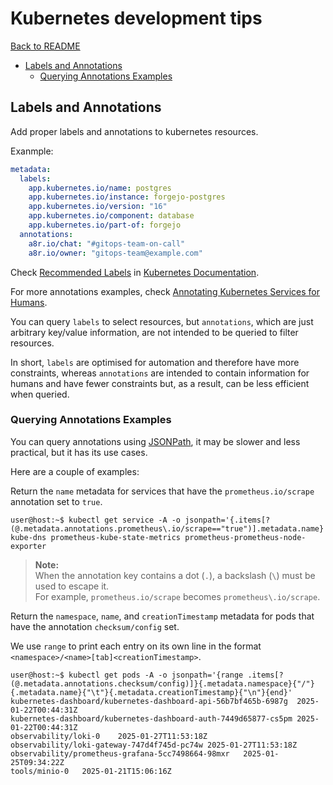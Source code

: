 # Kubernetes development tips

[Back to README](README.md)

- [Labels and Annotations](#labels-and-annotations)
  - [Querying Annotations Examples](#querying-annotations-examples)

## Labels and Annotations

Add proper labels and annotations to kubernetes resources.

Exanmple:

```yaml
metadata:
  labels:
    app.kubernetes.io/name: postgres
    app.kubernetes.io/instance: forgejo-postgres
    app.kubernetes.io/version: "16"
    app.kubernetes.io/component: database
    app.kubernetes.io/part-of: forgejo
  annotations:
    a8r.io/chat: "#gitops-team-on-call"
    a8r.io/owner: "gitops-team@example.com"
```

Check [Recommended Labels][k8s-common-labels] in [Kubernetes Documentation][k8s-docs].

For more annotations examples, check [Annotating Kubernetes Services for Humans][ambassador-k8s-annotations].

You can query `labels` to select resources, but `annotations`, which are just
arbitrary key/value information, are not intended to be queried to filter resources.

In short, `labels` are optimised for automation and therefore have more
constraints, whereas `annotations` are intended to contain information for humans
and have fewer constraints but, as a result, can be less efficient when queried.

### Querying Annotations Examples

You can query annotations using [JSONPath][k8s-jsonpath], it may be slower and
less practical, but it has its use cases.

Here are a couple of examples:

Return the `name` metadata for services that have the `prometheus.io/scrape`
annotation set to `true`.

```ShellSession
user@host:~$ kubectl get service -A -o jsonpath='{.items[?(@.metadata.annotations.prometheus\.io/scrape=="true")].metadata.name}'
kube-dns prometheus-kube-state-metrics prometheus-prometheus-node-exporter
```

> **Note:**\
> When the annotation key contains a dot (`.`), a backslash (`\`) must be used to
> escape it.\
> For example, `prometheus.io/scrape` becomes `prometheus\.io/scrape`.

Return the `namespace`, `name`, and `creationTimestamp` metadata for pods that
have the annotation `checksum/config` set.

We use `range` to print each entry on its own line in the format `<namespace>/<name>[tab]<creationTimestamp>`.

```ShellSession
user@host:~$ kubectl get pods -A -o jsonpath='{range .items[?(@.metadata.annotations.checksum/config)]}{.metadata.namespace}{"/"}{.metadata.name}{"\t"}{.metadata.creationTimestamp}{"\n"}{end}'
kubernetes-dashboard/kubernetes-dashboard-api-56b7bf465b-6987g	2025-01-22T00:44:31Z
kubernetes-dashboard/kubernetes-dashboard-auth-7449d65877-cs5pm	2025-01-22T00:44:31Z
observability/loki-0	2025-01-27T11:53:18Z
observability/loki-gateway-747d4f745d-pc74w	2025-01-27T11:53:18Z
observability/prometheus-grafana-5cc7498664-98mxr	2025-01-25T09:34:22Z
tools/minio-0	2025-01-21T15:06:16Z
```

[ambassador-k8s-annotations]: <https://ambassadorlabs.github.io/k8s-for-humans/> "Annotating Kubernetes"
[k8s-docs]: <https://kubernetes.io/docs/home/> "Kubernetes Documentation"
[k8s-jsonpath]: <https://kubernetes.io/docs/reference/kubectl/jsonpath/> "Kubernetes JSONPath documentation"
[k8s-common-labels]: <https://kubernetes.io/docs/concepts/overview/working-with-objects/common-labels/> "Kubernetes - Recommended Labels"
